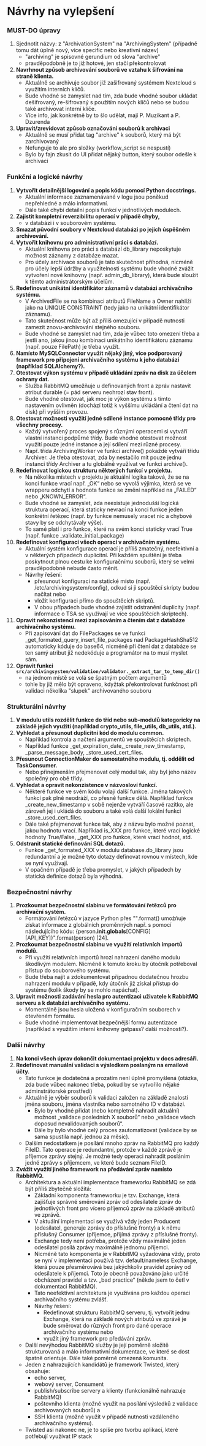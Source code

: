 # Návrhy na vylepšení

### MUST-DO úpravy

1. Sjednotit názvy: z "ArchivationSystem" na "ArchivingSystem" (případně tomu dát úplně nový, více specific nebo kreativní název)
    - "archiving" je spisovné gerundium od slova "archive" 
    - pravděpodobně je to již hotové, jen stačí překontrolovat
1. **Navrhnout způsob archivování souborů ve vztahu k šifrování na straně klienta.**
    - Aktuálně se archivuje soubor již zašifrovaný systémem Nextcloud s využitím interních klíčů.
    - Bude vhodné se zamyslet nad tím, zda bude vhodné soubor ukládat dešifrovaný, re-šifrovaný s použitím nových klíčů nebo se budou také archivovat interní klíče.
    - Více info, jak konkrétně by to šlo udělat, mají P. Muzikant a P. Dzurenda
1. **Upravit/zrevidovat způsob označování souborů k archivaci**
    - Aktuálně se musí přidat tag "archive" k souborů, který má být zarchivovaný
    - Nefunguje to ale pro složky (workflow_script se nespustí)
    - Bylo by fajn zkusit do UI přidat nějaký button, který soubor odešle k archivaci

### Funkční a logické návrhy
1. **Vytvořit detailnější logování a popis kódu pomocí Python docstrings.**
    - Aktuální informace zaznamenávané v logu jsou poněkud nepřehledné a málo informativní.
    - Dále také chybí detailní popis funkcí v jednotlivých modulech.
1. **Zajistit kompletní reverzibilitu operací v případě chyby,**
    - v databázi i v souborovém systému.
1. **Smazat původní soubory v Nextcloud databázi po jejich úspěšném archivování.**
1. **Vytvořit knihovnu pro administrativní práci s databází.**
    - Aktuální knihovna pro práci s databází db_library neposkytuje možnost záznamy z databáze mazat.
    - Pro účely archivace souborů je tato skutečnost příhodná, nicméně pro účely lepší údržby a využitelnosti systému bude vhodné zvážit vytvoření nové knihovny (např. admin_db_library), která bude sloužit k těmto administrátorským účelům.
1. **Redefinovat unikátní identifikátor záznamů v databázi archivačního systému.**
    - V ArchivedFile se na kombinaci atributů FileName a Owner nahlíží jako na UNIQUE CONSTRAINT (tedy jako na unikátní identifikátor záznamu).
    - Tato skutečnost může být až příliš omezující v případě nutnosti zamezit znovu-archivování stejného souboru.
    - Bude vhodné se zamyslet nad tím, zda je vůbec toto omezení třeba a jestli ano, jakou jinou kombinaci unikátního identifikátoru záznamu (např. pouze FilePath) je třeba využít.
1. **Namísto MySQLConnector využít nějaký jiný, více podporovaný framework pro připojení archivačního systému k jeho databázi (například SQLAlchemy?).**
1. **Otestovat výkon systému v případě ukládání zpráv na disk za účelem ochrany dat.**
    - Služba RabbitMQ umožňuje u definovaných front a zpráv nastavit atribut durable (= pád serveru neohrozí stav front).
    - Bude vhodné otestovat, jak moc je výkon systému s tímto nastavením ovlivněn (dochází totiž k vyššímu ukládání a čtení dat na disk) při vyšším provozu.
1. **Otestovat možnosti využití jedné sdílené instance pomocné třídy pro všechny procesy.**
    - Každý vytvořený proces spojený s různými operacemi si vytváří vlastní instanci podpůrné třídy. Bude vhodné otestovat možnost využití pouze jedné instance a její sdílení mezi různé procesy.
    - Např. třída ArchivingWorker ve funkci archive() pokaždé vytváří třídu Archiver. Je třeba otestovat, zda by nestačilo mít pouze jednu instanci třídy Archiver a tu globálně využívat ve funkci archive().
1. **Redefinovat logickou strukturu některých funkcí v projektu.**
    - Na několika místech v projektu je aktuální logika taková, že se na konci funkce vrací např. „OK“ nebo se vyvolá výjimka, která se ve wrapperu odchytí a hodnota funkce se změní například na „FAILED“ nebo „KNOWN_ERROR“.
    - Bude vhodné se zamyslet, zda neexistuje jednodušší logická struktura operací, která staticky nevrací na konci funkce jeden konkrétní řetězec (např. by funkce nemusely vracet nic a chybové stavy by se odchytávaly výše).
    - To samé platí i pro funkce, které na svém konci staticky vrací True (např. funkce _validate_initial_package)
1. **Redefinovat konfiguraci všech operací v archivačním systému.**
    - Aktuální systém konfigurace operací je příliš zmatečný, neefektivní a v některých případech duplicitní. Při každém spuštění je třeba poskytnout plnou cestu ke konfiguračnímu souborů, který se velmi pravděpodobně nebude často měnit.
    - Návrhy řešení:
        - přesunout konfiguraci na statické místo (např. /etc/archivingsystem/config), odkud si ji spouštěcí skripty budou načítat nebo
        - vložit konfiguraci přímo do spouštěcích skriptů.
        - V obou případech bude vhodné zajistit odstranění duplicity (např. informace o TSA se využívají ve více spouštěcích skriptech).
1. **Opravit nekonzistenci mezi zapisováním a čtením dat z databáze archivačního systému.**
    - Při zapisování dat do FilePackages se ve funkci _get_formated_query_insert_file_packages nad PackageHashSha512 automaticky kóduje do base64, nicméně při čtení dat z databáze se ten samý atribut již nedekóduje a programátor na to musí myslet sám.
1. **Opravit funkci `src/archivingsystem/validation/validator._extract_tar_to_temp_dir()`**
    - na jednom místě se volá se špatným počtem argumentů
    - tohle by již mělo být opraveno, kdyžtak překontrolovat funkčnost při validaci několika "slupek" archivovaného souboru


### Strukturální návrhy

1. **V modulu utils rozdělit funkce do tříd nebo sub-modulů kategoricky na základě jejich využití (například crypto_utils, file_utils, db_utils, atd.).**
1. **Vyhledat a přesunout duplicitní kód do modulu common.**
    - Například kontrola a načtení argumentů ve spouštěcích skriptech.
    - Například funkce _get_expiration_date,_create_new_timestamp, _parse_message_body, _store_used_cert_files.
1. **Přesunout ConnectionMaker do samostatného modulu, tj. oddělit od TaskConsumer.**
    - Nebo přinejmenším přejmenovat celý modul tak, aby byl jeho název společný pro obě třídy.
1. **Vyhledat a opravit nekonzistence v názvosloví funkcí.**
    - Některé funkce ve svém kódu volají další funkce. Jména takových funkcí pak plně neodráží, co přesně funkce dělá. Například funkce _create_new_timestamp v sobě nejenže vytváří časové razítko, ale zároveň jej i ukládá do souboru a také volá další lokální funkci _store_used_cert_files.
    - Dále také přejmenovat funkce tak, aby z názvu bylo možné poznat, jakou hodnotu vrací. Například is_XXX pro funkce, které vrací logické hodnoty True/False, _get_XXX pro funkce, které vrací hodnot, atd.
1. **Odstranit statické definování SQL dotazů.**
    - Funkce _get_formated_XXX v modulu database.db_library jsou redundantní a je možné tyto dotazy definovat rovnou v místech, kde se nyní využívají.
    - V opačném případě je třeba promyslet, v jakých případech by statická definice dotazů byla výhodná.

### Bezpečnostní návrhy

1. **Prozkoumat bezpečnostní slabinu ve formátování řetězců pro archivační systém.**
    - Formátování řetězců v jazyce Python přes "".format() umožňuje získat informace z globálních proměnných např. s pomocí následujícího kódu: {person.__init__.__globals__[CONFIG][API_KEY]}".format(person) [24].
1. **Prozkoumat bezpečnostní slabinu ve využití relativních importů modulů.**
    - Při využití relativních importů hrozí nahrazení daného modulu škodlivým modulem. Nicméně k tomuto kroku by útočník potřeboval přístup do souborového systému.
    - Bude třeba najít a zdokumentovat případnou dodatečnou hrozbu nahrazení modulu v případě, kdy útočník již získal přístup do systému (kolik škody by se mohlo napáchat).
1. **Upravit možnosti zadávání hesla pro autentizaci uživatele k RabbitMQ serveru a k databázi archivačního systému.**
    - Momentálně jsou hesla uložená v konfiguračním souborech v otevřeném formátu.
    - Bude vhodné implementovat bezpečnější formu autentizace (například s využitím interní knihovny getpass? další možnosti?).

### Další návrhy

1. **Na konci všech úprav dokončit dokumentaci projektu v docs adresáři.**
1. **Redefinovat manuální validaci s výsledkem poslaným na emailové účty.**
    - Tato funkce je dodatečná a prozatím není úplně promyšlená (otázka, zda bude vůbec nakonec třeba, pokud by se vytvořilo nějaké adminstrátorské prostředí)
    - Aktuálně je výběr souborů k validaci založen na základě znalosti jména souboru, jména vlastníka nebo samotného ID v databázi.
        - Bylo by vhodné přidat (nebo kompletně nahradit aktuální) možnost „validace posledních X souborů“ nebo „validace všech doposud nevalidovaných souborů“.
        - Dále by bylo vhodné celý proces zautomatizovat (validace by se sama spustila např. jednou za měsíc).
    - Dalším nedostatkem je posílání mnoho zpráv na RabbitMQ pro každý FileID. Tato operace je redundantní, protože v každé zprávě je příjemce zprávy stejný. Je možné tedy operaci nahradit posláním jedné zprávy s příjemcem, ve které bude seznam FileID.
1. **Zvážit využití jiného framework na předávání zpráv namísto RabbitMQ.**
    - Architektura a aktuální implementace frameworku RabbitMQ se zdá být příliš zbytečně složitá:
        - Základní komponenta frameworku je tzv. Exchange, která zajišťuje správné směrování zpráv od odesílatele zpráv do jednotlivých front pro vícero příjemců zpráv na základě atributů ve zprávě.
        - V aktuální implementaci se využívá vždy jeden Producent (odesílatel, generuje zprávy do příslušné fronty) a k němu příslušný Consumer (příjemce, přijímá zprávy z příslušné fronty).
        - Exchange tedy není potřeba, protože vždy maximálně jeden odesílatel posílá zprávy maximálně jednomu příjemci.
        - Nicméně tato komponenta je v RabbitMQ vyžadována vždy, proto se nyní v implementaci používá tzv. default/nameless Exchange, která pouze přesměrovává bez jakýchkoliv pravidel zprávy od odesílatele k příjemci. Toto je obecně považováno jako určité obcházení pravidel a tzv. „bad practice“ (někde jsem to četl v dokumentaci RabbitMQ).
        - Tato neefektivní architektura je využívána pro každou operaci archivačního systému zvlášť.
        - Návrhy řešení:
            - Redefinovat strukturu RabbitMQ serveru, tj. vytvořit jednu Exchange, která na základě nových atributů ve zprávě je bude směrovat do různých front pro dané operace archivačního systému nebo
            - využít jiný framework pro předávání zpráv.
    - Další nevýhodou RabbitMQ služby je její poměrně složitě strukturovaná a málo informativní dokumentace, ve které se dost špatně orientuje. Dále také poměrně omezená komunita.
    - Jeden z nahrazujících kandidátů je framework Twisted, který obsahuje:
        - echo server,
        - webový server, Consument
        - publish/subscribe servery a klienty (funkcionálně nahrazuje RabbitMQ)
        - poštovního klienta (možné využít na posílání výsledků z validace archivovaných souborů) a
        - SSH klienta (možné využít v případě nutnosti vzdáleného archivačního systému).
    - Twisted asi nakonec ne, je to spíše pro tvorbu aplikací, které potřebují využívat IP stack
